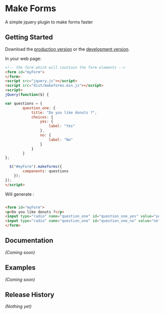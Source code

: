 # Make Forms

A simple jquery plugin to make forms faster

## Getting Started

Download the [production version][min] or the [development version][max].

[min]: https://raw.github.com/lambda2/MakeForms/master/dist/jquery.makeforms.min.js
[max]: https://raw.github.com/lambda2/MakeForms/master/dist/jquery.makeforms.js

In your web page:

```html
<!-- the form which will countain the form elements -->
<form id="myForm">
</form>
<script src="jquery.js"></script>
<script src="dist/makeforms.min.js"></script>
<script>
jQuery(function($) {

var questions = {
        question_one: {
            title: "Do you like donuts ?",
            choices: {
                yes: {
                    label: "Yes"
                },
                no: {
                    label: "No"
                }
            }
        }
};

  $("#myForm").makeforms({
        components: questions
    });
});
</script>
```

Will generate :

```html

<form id="myForm">
<p>Do you like donuts ?</p>
<input type="radio" name="question_one" id="question_one_yes" value="yes">
<input type="radio" name="question_one" id="question_one_no" value="no">
</form>
```

## Documentation
_(Coming soon)_

## Examples
_(Coming soon)_

## Release History
_(Nothing yet)_
